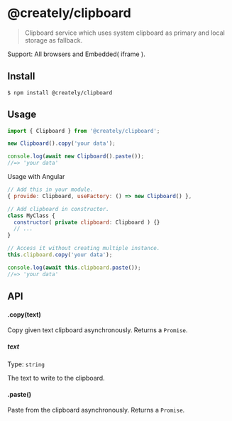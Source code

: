 # @creately/clipboard

> Clipboard service which uses system clipboard as primary and local storage as fallback.

Support:  All browsers and Embedded( iframe ).

## Install

```
$ npm install @creately/clipboard
```

## Usage

```js
import { Clipboard } from '@creately/clipboard';

new Clipboard().copy('your data');

console.log(await new Clipboard().paste());
//=> 'your data'
```

Usage with Angular
```js
// Add this in your module.
{ provide: Clipboard, useFactory: () => new Clipboard() },

// Add clipboard in constructor.
class MyClass {
  constructor( private clipboard: Clipboard ) {}
  // ...
}

// Access it without creating multiple instance.
this.clipboard.copy('your data');

console.log(await this.clipboard.paste());
//=> 'your data'
```


## API

#### .copy(text)

Copy given text clipboard asynchronously. Returns a `Promise`.

##### text

Type: `string`

The text to write to the clipboard.

#### .paste()

Paste from the clipboard asynchronously. Returns a `Promise`.
